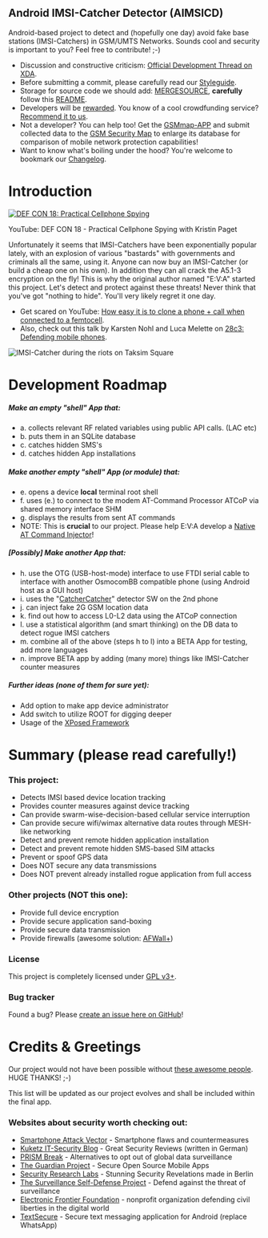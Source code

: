 ## Android IMSI-Catcher Detector (AIMSICD)

Android-based project to detect and (hopefully one day) avoid fake base stations (IMSI-Catchers) in GSM/UMTS Networks. Sounds cool and security is important to you? Feel free to contribute! ;-)

* Discussion and constructive criticism: [Official Development Thread on XDA](http://forum.xda-developers.com/showthread.php?t=1422969).
* Before submitting a commit, please carefully read our [Styleguide](https://github.com/SecUpwN/Android-IMSI-Catcher-Detector/blob/master/STYLEGUIDE.md).
* Storage for source code we should add: [MERGESOURCE](https://github.com/SecUpwN/Android-IMSI-Catcher-Detector/tree/master/MERGESOURCE), **carefully** follow this [README](https://github.com/SecUpwN/Android-IMSI-Catcher-Detector/blob/master/MERGESOURCE/SOURCES_README).
* Developers will be [rewarded](http://forum.xda-developers.com/showthread.php?p=46957078). You know of a cool crowdfunding service? [Recommend it to us](https://github.com/SecUpwN/Android-IMSI-Catcher-Detector/issues/1).
* Not a developer? You can help too! Get the [GSMmap-APP](https://opensource.srlabs.de/projects/mobile-network-assessment-tools/wiki/GSMmap-apk) and submit collected data to the [GSM Security Map](https://www.gsmmap.org/) to enlarge its database for comparison of mobile network protection capabilities!
* Want to know what's boiling under the hood? You're welcome to bookmark our [Changelog](https://github.com/SecUpwN/Android-IMSI-Catcher-Detector/blob/master/CHANGELOG.md).

# Introduction

[![DEF CON 18: Practical Cellphone Spying](http://img.youtube.com/vi/fQSu9cBaojc/0.jpg)](https://www.youtube.com/watch?v=fQSu9cBaojc)

YouTube: DEF CON 18 - Practical Cellphone Spying with Kristin Paget

Unfortunately it seems that IMSI-Catchers have been exponentially popular lately, with an explosion of various "bastards" with governments and criminals all the same, using it. Anyone can now buy an IMSI-Catcher (or build a cheap one on his own). In addition they can all crack the A5.1-3 encryption on the fly! This is why the original author named "E:V:A" started this project. Let's detect and protect against these threats! Never think that you've got "nothing to hide". You'll very likely regret it one day.

* Get scared on YouTube: [How easy it is to clone a phone + call when connected to a femtocell](http://www.youtube.com/watch?v=Ydo19YOzpzU).
* Also, check out this talk by Karsten Nohl and Luca Melette on [28c3: Defending mobile phones](http://youtu.be/YWdHSJsEOck).

![IMSI-Catcher during the riots on Taksim Square](http://i43.tinypic.com/2i9i0kk.jpg)

# Development Roadmap

##### Make an empty "shell" App that:

* a. collects relevant RF related variables using public API calls. (LAC etc)
* b. puts them in an SQLite database
* c. catches hidden SMS's
* d. catches hidden App installations

##### Make another empty "shell" App (or module) that:

* e. opens a device **local** terminal root shell
* f. uses (e.) to connect to the modem AT-Command Processor ATCoP via shared memory interface SHM
* g. displays the results from sent AT commands
* NOTE: This is **crucial** to our project. Please help E:V:A develop a [Native AT Command Injector](http://forum.xda-developers.com/showthread.php?t=1708598)!

##### [Possibly] Make another App that:

* h. use the OTG (USB-host-mode) interface to use FTDI serial cable to interface with another OsmocomBB compatible phone (using Android host as a GUI host)
* i. uses the "[CatcherCatcher](https://opensource.srlabs.de/projects/mobile-network-assessment-tools/wiki/CatcherCatcher)" detector SW on the 2nd phone
* j. can inject fake 2G GSM location data
* k. find out how to access L0-L2 data using the ATCoP connection
* l. use a statistical algorithm (and smart thinking) on the DB data to detect rogue IMSI catchers
* m. combine all of the above (steps h to l) into a BETA App for testing, add more languages
* n. improve BETA app by adding (many more) things like IMSI-Catcher counter measures

##### Further ideas (none of them for sure yet):

* Add option to make app device administrator
* Add switch to utilize ROOT for digging deeper
* Usage of the [XPosed Framework](http://forum.xda-developers.com/showthread.php?t=1574401)

# Summary (please read carefully!)

### This project: 

* Detects IMSI based device location tracking
* Provides counter measures against device tracking
* Can provide swarm-wise-decision-based cellular service interruption
* Can provide secure wifi/wimax alternative data routes through MESH-like networking
* Detect and prevent remote hidden application installation
* Detect and prevent remote hidden SMS-based SIM attacks
* Prevent or spoof GPS data
* Does NOT secure any data transmissions
* Does NOT prevent already installed rogue application from full access

### Other projects (NOT this one):

* Provide full device encryption
* Provide secure application sand-boxing
* Provide secure data transmission
* Provide firewalls (awesome solution: [AFWall+](https://github.com/ukanth/afwall))

### License

This project is completely licensed under [GPL v3+](https://github.com/SecUpwN/Android-IMSI-Catcher-Detector/blob/master/LICENSE).

### Bug tracker

Found a bug? Please [create an issue here on GitHub](https://github.com/SecUpwN/Android-IMSI-Catcher-Detector/issues/new)!

# Credits & Greetings

Our project would not have been possible without [these awesome people](https://github.com/SecUpwN/Android-IMSI-Catcher-Detector/blob/master/CREDITS). HUGE THANKS! ;-)

This list will be updated as our project evolves and shall be included within the final app.

### Websites about security worth checking out:

* [Smartphone Attack Vector](http://smartphone-attack-vector.de/) - Smartphone flaws and countermeasures
* [Kuketz IT-Security Blog](http://www.kuketz-blog.de/) - Great Security Reviews (written in German)
* [PRISM Break](https://prism-break.org/) - Alternatives to opt out of global data surveillance
* [The Guardian Project](https://guardianproject.info/) - Secure Open Source Mobile Apps
* [Security Research Labs](https://srlabs.de/) - Stunning Security Revelations made in Berlin
* [The Surveillance Self-Defense Project](https://ssd.eff.org/) - Defend against the threat of surveillance
* [Electronic Frontier Foundation](https://www.eff.org/) - nonprofit organization defending civil liberties in the digital world
* [TextSecure](https://github.com/WhisperSystems/TextSecure) - Secure text messaging application for Android (replace WhatsApp)
